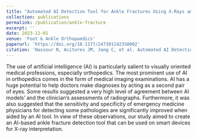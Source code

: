 ```yaml
---
title: "Automated AI Detection Tool for Ankle Fractures Using X-Rays and Smart Devices"
collection: publications
permalink: /publication/ankle-fracture
excerpt: ''
date: 2023-12-01
venue: 'Foot & Ankle Orthopaedics'
paperurl: 'https://doi.org/10.1177/2473011423S0002'
citation: 'Nassour N, Acitores JM, Jang C, et al. Automated AI Detection Tool for Ankle Fractures Using X-Rays and Smart Devices. Foot & Ankle Orthopaedics. 2023;8(4). doi:10.1177/2473011423S00026'
---
```


The use of artificial intelligence (AI) is particularly salient to visually oriented medical professions, especially orthopedics. The most prominent use of AI in orthopedics comes in the form of medical imaging examinations. AI has a huge potential to help doctors make diagnoses by acting as a second pair of eyes. Some results suggested a very high level of agreement between AI models’ and the clinician’s assessments of radiographs. Furthermore, it was also suggested that the sensitivity and specificity of emergency medicine physicians for detecting some pathologies are significantly improved when aided by an AI tool. In view of these observations, our study aimed to create an AI-based ankle fracture detection tool that can be used on smart devices for X-ray interpretation.

